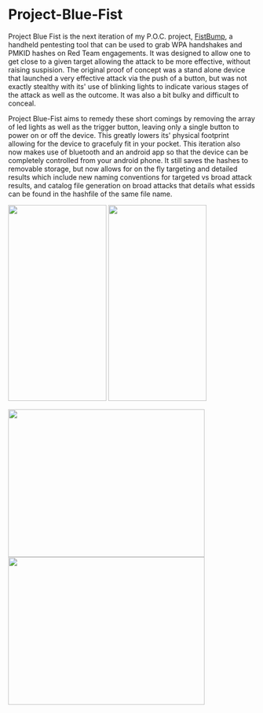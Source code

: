 # Project-Blue-Fist

Project Blue Fist is the next iteration of my P.O.C. project, [FistBump](https://github.com/eliddell1/FistBump), a handheld pentesting tool that can be used to grab WPA handshakes and PMKID hashes on Red Team engagements. It was designed to allow one to get close to a given target allowing the attack to be more effective, without raising suspision.  The original proof of concept was a stand alone device that launched a very effective attack via the push of a button, but was not exactly stealthy with its' use of blinking lights to indicate various stages of the attack as well as the outcome. It was also a bit bulky and difficult to conceal. 

Project Blue-Fist aims to remedy these short comings by removing the array of led lights as well as the trigger button, leaving only a single button to power on or off the device.  This greatly lowers its' physical footprint allowing for the device to gracefuly fit in your pocket.  This iteration also now makes use of bluetooth and an android app so that the device can be completely controlled from your android phone. It still saves the hashes to removable storage, but now allows for on the fly targeting and detailed results which include new naming conventions for targeted vs broad attack results, and catalog file generation on broad attacks that details what essids can be found in the hashfile of the same file name.


<img src="https://github.com/eliddell1/Project-Blue-Fist/blob/master/Images/Screenshot_20181109-181002.png" width="200" height="398">     <img src="https://github.com/eliddell1/Project-Blue-Fist/blob/master/Images/Screenshot_20181109-181027.png" width="200" height="398">      

<img src="https://github.com/eliddell1/Project-Blue-Fist/blob/master/Images/device_fistbumpBLE.jpg" width="400" height="300">

<img src="https://github.com/eliddell1/Project-Blue-Fist/blob/master/Images/device%2Bapp-targeted_attack_mode.jpg" width="400" height="300">





